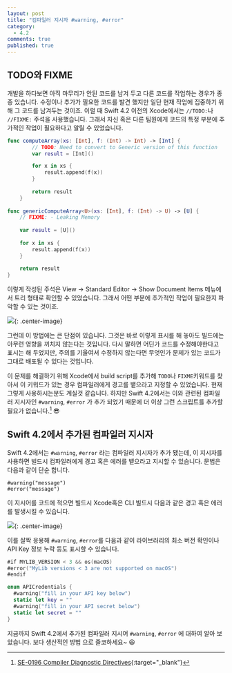 ```yaml
---
layout: post
title: "컴파일러 지시자 #warning, #error"
category:
  - 4.2
comments: true
published: true
---
```


## TODO와 FIXME
개발을 하다보면 아직 마무리가 안된 코드를 남겨 두고 다른 코드를 작업하는 경우가 종종 있습니다. 수정이나 추가가 필요한 코드를 발견 했지만 일단 현재 작업에 집중하기 위해 그 코드를 남겨두는 것이죠. 이럴 때 Swift 4.2 이전의 Xcode에서는 `//TODO:`나 `//FIXME:` 주석을 사용했습니다. 그래서 자신 혹은 다른 팀원에게 코드의 특정 부분에 추가적인 작업이 필요하다고 알릴 수 있었습니다.

```swift
func computeArray(xs: [Int], f: (Int) -> Int) -> [Int] {
        // TODO: Need to convert to Generic version of this function
        var result = [Int]()

        for x in xs {
            result.append(f(x))
        }
    
        return result
    }
    
func genericComputeArray<U>(xs: [Int], f: (Int) -> U) -> [U] {
    // FIXME: - Leaking Memory
    
    var result = [U]()
    
    for x in xs {
        result.append(f(x))
    }
    
    return result
}
```

이렇게 작성된 주석은 View -> Standard Editor -> Show Document Items 메뉴에서 트리 형태로 확인할 수 있었습니다. 그래서 어떤 부분에 추가적인 작업이 필요한지 파악할 수 있는 것이죠. 

![](https://farm2.staticflickr.com/1860/30928990868_e0e9e25249_b.jpg){: .center-image}

그런데 이 방법에는 큰 단점이 있습니다. 그것은 바로 이렇게 표시를 해 놓아도 빌드에는 아무런 영향을 끼치지 않는다는 것입니다. 다시 말하면 어딘가 코드를 수정해야한다고 표시는 해 두었지만, 주의를 기울여서 수정하지 않는다면 무엇인가 문제가 있는 코드가 그대로 배포될 수 있다는 것입니다. 

이 문제를 해결하기 위해 Xcode에서 build script를 추가해 `TODO`나 `FIXME`키워드를 찾아서 이 키워드가 있는 경우 컴파일러에게 경고를 뱉으라고 지정할 수 있었습니다. 현재 그렇게 사용하시는분도 계실것 같습니다. 하지만 Swift 4.2에서는 이와 관련된 컴파일러 지시자인  `#warning`, `#error` 가 추가 되었기 때문에 더 이상 그런 스크립트를 추가할 필요가 없습니다.[^1] 😎

## Swift 4.2에서 추가된 컴파일러 지시자
Swift 4.2에서는 `#warning`, `#error` 라는 컴파일러 지시자가 추가 됐는데, 이 지시자를 사용하면 빌드시 컴파일러에게 경고 혹은 에러를 뱉으라고 지시할 수 있습니다. 문법은 다음과 같이 단순 합니다.

```
#warning("message")
#error("message")
```

이 지시어를 코드에 적으면 빌드시 Xcode혹은 CLI 빌드시 다음과 같은 경고 혹은 에러를 발생시킬 수 있습니다.

![](https://farm2.staticflickr.com/1848/30928990848_f294cea650_b.jpg){: .center-image}

이를 살짝 응용해 `#warning`, `#error`를 다음과 같이 라이브러리의 최소 버전 확인이나 API Key 정보 누락 등도 표시할 수 있습니다.

```swift
#if MYLIB_VERSION < 3 && os(macOS)
#error("MyLib versions < 3 are not supported on macOS")
#endif
```

```swift
enum APICredentials {
  #warning("fill in your API key below")
  static let key = ""
  #warning("fill in your API secret below")
  static let secret = ""
}
```

지금까지 Swift 4.2에서 추가된 컴파일러 지시어  `#warning`, `#error` 에 대하여 알아 보았습니다. 보다 생산적인 방법 으로 즐코하세요~ 😆

[^1]: [SE-0196 Compiler Diagnostic Directives](https://github.com/apple/swift-evolution/blob/master/proposals/0196-diagnostic-directives.md){:target="_blank"}